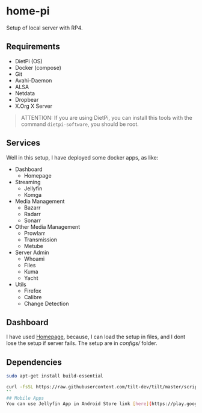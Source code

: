 # home-pi

Setup of local server with RP4.

## Requirements
- DietPi (OS)
- Docker (compose)
- Git
- Avahi-Daemon
- ALSA
- Netdata
- Dropbear
- X.Org X Server

> ATTENTION: If you are using DietPi, you can install this tools with the command  `dietpi-software`, you should be root.
 
## Services
Well in this setup, I have deployed some docker apps, as like:
- Dashboard
    - Homepage
- Streaming
    - Jellyfin
    - Komga
- Media Management
    - Bazarr
    - Radarr
    - Sonarr
- Other Media Management
    - Prowlarr
    - Transmission
    - Metube
- Server Admin
    - Whoami
    - Files
    - Kuma
    - Yacht
- Utils
    - Firefox
    - Calibre
    - Change Detection

## Dashboard
I have used [Homepage](https://github.com/benphelps/homepage), because, I can load the setup in files, and I dont lose the setup if server fails. The setup are in *configs/* folder.

## Dependencies
```bash
sudo apt-get install build-essential

curl -fsSL https://raw.githubusercontent.com/tilt-dev/tilt/master/scripts/install.sh | bash
``
## Mobile Apps
You can use Jellyfin App in Android Store link [here](https://play.google.com/store/apps/details?id=org.jellyfin.androidtv&hl=es_419&gl=US&pli=1)

